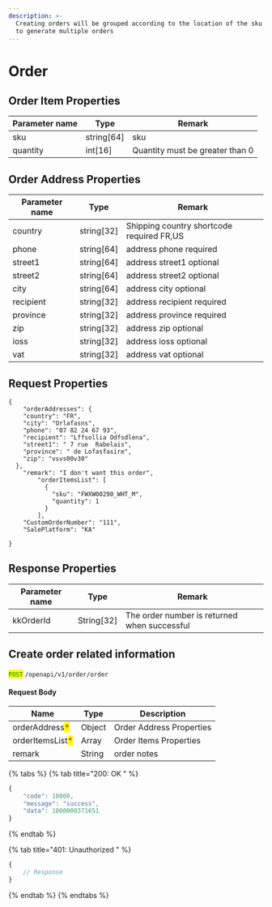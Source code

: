 ```yaml
---
description: >-
  Creating orders will be grouped according to the location of the sku warehouse
  to generate multiple orders
---
```


# Order

## Order Item Properties <a href="#response-parameter" id="response-parameter"></a>

| Parameter name | Type        | Remark                          |
| -------------- | ----------- | ------------------------------- |
| sku            | string\[64] | sku                             |
| quantity       | int\[16]    | Quantity must be greater than 0 |

## Order Address Properties <a href="#response-parameter" id="response-parameter"></a>

| Parameter name | Type        | Remark                                    |
| -------------- | ----------- | ----------------------------------------- |
| country        | string\[32] | Shipping country shortcode required FR,US |
| phone          | string\[64] | address phone required                    |
| street1        | string\[64] | address street1 optional                  |
| street2        | string\[64] | address street2 optional                  |
| city           | string\[64] | address city optional                     |
| recipient      | string\[32] | address recipient required                |
| province       | string\[32] | address province required                 |
| zip            | string\[32] | address zip optional                      |
| ioss           | string\[32] | address ioss optional                     |
| vat            | string\[32] | address vat optional                      |

## Request Properties <a href="#response-parameter" id="response-parameter"></a>

```
{
    "orderAddresses": {
    "country": "FR",
    "city": "Orlafasns",
    "phone": "07 82 24 67 93",
    "recipient": "Lffsollia Odfsdlena",
    "street1": " 7 rue  Rabelais",
    "province": " de Lofasfasire",
    "zip": "vsvs00v30"
  },
    "remark": "I don't want this order",
        "orderItemsList": [
          {
            "sku": "FWXW00290_WHT_M",
            "quantity": 1
          }
        ],
    "CustomOrderNumber": "111",
    "SalePlatform": "KA"
 
}
```

## Response Properties <a href="#response-parameter" id="response-parameter"></a>

| Parameter name | Type        | Remark                                       |
| -------------- | ----------- | -------------------------------------------- |
| kkOrderId      | String\[32] | The order number is returned when successful |

## Create order related information

<mark style="color:green;">`POST`</mark> `/openapi/v1/order/order`

#### Request Body

| Name                                             | Type   | Description              |
| ------------------------------------------------ | ------ | ------------------------ |
| orderAddress<mark style="color:red;">\*</mark>   | Object | Order Address Properties |
| orderItemsList<mark style="color:red;">\*</mark> | Array  | Order Items Properties   |
| remark                                           | String | order notes              |

{% tabs %}
{% tab title="200: OK " %}
```javascript
{
    "code": 10000,
    "message": "success",
    "data": 1000000371651
}
```
{% endtab %}

{% tab title="401: Unauthorized " %}
```javascript
{
    // Response
}
```
{% endtab %}
{% endtabs %}
